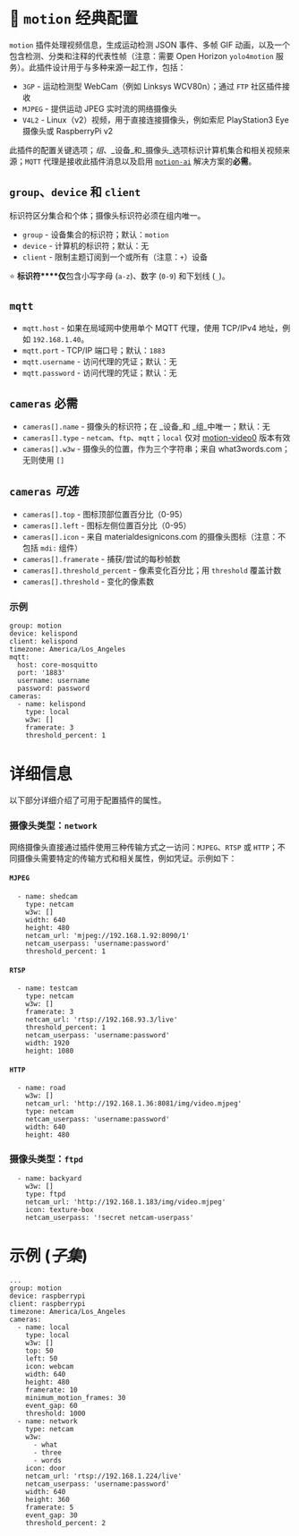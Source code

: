 # 🌟 `motion` 经典配置
`motion` 插件处理视频信息，生成运动检测 JSON 事件、多帧 GIF 动画，以及一个包含检测、分类和注释的代表性帧（注意：需要 Open Horizon `yolo4motion` 服务）。此插件设计用于与多种来源一起工作，包括：

+ `3GP` - 运动检测型 WebCam（例如 Linksys WCV80n）；通过 `FTP` 社区插件接收
+ `MJPEG` - 提供运动 JPEG 实时流的网络摄像头
+ `V4L2` - Linux（v2）视频，用于直接连接摄像头，例如索尼 PlayStation3 Eye 摄像头或 RaspberryPi v2

此插件的配置关键选项；_组_、_设备_和_摄像头_选项标识计算机集合和相关视频来源；`MQTT` 代理是接收此插件消息以及启用 [`motion-ai`](http://github.com/dcmartin/motion-ai) 解决方案的**必需**。

## `group`、`device` 和 `client`
标识符区分集合和个体；摄像头标识符必须在组内唯一。

+ `group` - 设备集合的标识符；默认：`motion`
+ `device` - 计算机的标识符；默认：无
+ `client` - 限制主题订阅到一个或所有（注意：`+`）设备

⭐ **标识符****仅**包含小写字母 (`a-z`)、数字 (`0-9`) 和下划线 (`_`)。

## `mqtt`
+ `mqtt.host` - 如果在局域网中使用单个 MQTT 代理，使用 TCP/IPv4 地址，例如 `192.168.1.40`。
+ `mqtt.port` - TCP/IP 端口号；默认：`1883`
+ `mqtt.username` - 访问代理的凭证；默认：无
+ `mqtt.password` - 访问代理的凭证；默认：无

## `cameras` **必需**
+ `cameras[].name` - 摄像头的标识符；在 _设备_和 _组_中唯一；默认：无
+ `cameras[].type` - `netcam`、`ftp`、`mqtt`；`local` 仅对 [motion-video0](http://github.com/dcmartin/addon-motion-video) 版本有效
+ `cameras[].w3w` - 摄像头的位置，作为三个字符串；来自 what3words.com；无则使用 `[]`

## `cameras` _可选_
+ `cameras[].top` - 图标顶部位置百分比（0-95）
+ `cameras[].left` - 图标左侧位置百分比（0-95）
+ `cameras[].icon` - 来自 materialdesignicons.com 的摄像头图标（注意：不包括 `mdi:` 组件）
+ `cameras[].framerate` - 捕获/尝试的每秒帧数
+ `cameras[].threshold_percent` - 像素变化百分比；用 `threshold` 覆盖计数
+ `cameras[].threshold` - 变化的像素数

### 示例
```
group: motion
device: kelispond
client: kelispond
timezone: America/Los_Angeles
mqtt:
  host: core-mosquitto
  port: '1883'
  username: username
  password: password
cameras:
  - name: kelispond
    type: local
    w3w: []
    framerate: 3
    threshold_percent: 1
```

# 详细信息
以下部分详细介绍了可用于配置插件的属性。

### 摄像头类型：`network`
网络摄像头直接通过插件使用三种传输方式之一访问：`MJPEG`、`RTSP` 或 `HTTP`；不同摄像头需要特定的传输方式和相关属性，例如凭证。示例如下：

#### `MJPEG`
```
  - name: shedcam
    type: netcam
    w3w: []
    width: 640
    height: 480
    netcam_url: 'mjpeg://192.168.1.92:8090/1'
    netcam_userpass: 'username:password'
    threshold_percent: 1
```

#### `RTSP`
```
  - name: testcam
    type: netcam
    w3w: []
    framerate: 3
    netcam_url: 'rtsp://192.168.93.3/live'
    threshold_percent: 1
    netcam_userpass: 'username:password'
    width: 1920
    height: 1080
```

#### `HTTP`
```
  - name: road
    w3w: []
    netcam_url: 'http://192.168.1.36:8081/img/video.mjpeg'
    type: netcam
    netcam_userpass: 'username:password'
    width: 640
    height: 480
```

### 摄像头类型：`ftpd`

```
  - name: backyard
    w3w: []
    type: ftpd
    netcam_url: 'http://192.168.1.183/img/video.mjpeg'
    icon: texture-box
    netcam_userpass: '!secret netcam-userpass'
```

# 示例 (_子集_)

```
...
group: motion
device: raspberrypi
client: raspberrypi
timezone: America/Los_Angeles
cameras:
  - name: local
    type: local
    w3w: []
    top: 50
    left: 50
    icon: webcam
    width: 640
    height: 480
    framerate: 10
    minimum_motion_frames: 30
    event_gap: 60
    threshold: 1000
  - name: network
    type: netcam
    w3w:
      - what
      - three
      - words
    icon: door
    netcam_url: 'rtsp://192.168.1.224/live'
    netcam_userpass: 'username:password'
    width: 640
    height: 360
    framerate: 5
    event_gap: 30
    threshold_percent: 2